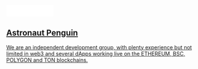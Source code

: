 <p id="readme"><a href="https://astronautpenguin.com/"><img width="25%" src="./public/assets/logo-big.png"/></p>

## Astronaut Penguin
We are an independent development group, with plenty experience but not limited in web3 and several dApps working live on the ETHEREUM, BSC, POLYGON and TON blockchains.